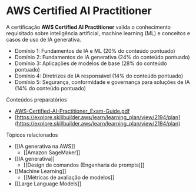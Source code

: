 # AWS Certified AI Practitioner

A certificação **AWS Certified AI Practitioner** valida o conhecimento requisitado sobre inteligência artificial, machine learning (ML) e conceitos e casos de uso de IA generativa.

- Domínio 1: Fundamentos de IA e ML (20% do conteúdo pontuado)
- Domínio 2: Fundamentos de IA generativa (24% do conteúdo pontuado)
- Domínio 3: Aplicações de modelos de base (28% do conteúdo pontuado)
- Domínio 4: Diretrizes de IA responsável (14% do conteúdo pontuado)
- Domínio 5: Segurança, conformidade e governança para soluções de IA (14% do conteúdo pontuado)

Conteúdos preparatórios
- [AWS-Certified-AI-Practitioner_Exam-Guide.pdf](https://prod-files-secure.s3.us-west-2.amazonaws.com/7c4213f1-a5a9-4b17-8555-03adde7f2175/24ce6a4a-8f59-41c6-b01a-74677210d61d/AWS-Certified-AI-Practitioner_Exam-Guide.pdf)
- [https://explore.skillbuilder.aws/learn/learning_plan/view/2194/plan](https://explore.skillbuilder.aws/learn/learning_plan/view/2194/plan)


Tópicos relacionados

- [[IA generativa na AWS]]
	- [[Amazon SageMaker]]
- [[IA generativa]]
	- [[Design de comandos (Engenharia de prompts)]] 
- [[Machine Learning]]
	- [[Métricas de avaliação de modelos]]
- [[Large Language Models]]